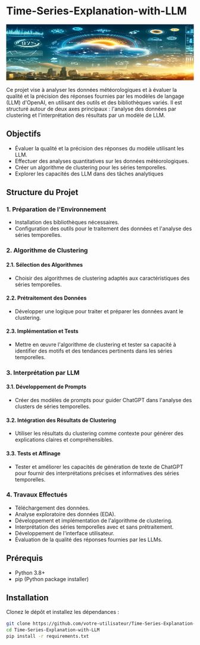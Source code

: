 # Time-Series-Explanation-with-LLM
<div style="text-align: center;">
    <img src="docs/tse.png" alt="Weather Data Analysis" width="1500" height="150">
</div>
<p>Ce projet vise à analyser les données météorologiques et à évaluer la qualité et la précision des réponses fournies par les modèles de langage (LLM) d'OpenAI, en utilisant des outils et des bibliothèques variés. Il est structuré autour de deux axes principaux : l'analyse des données par clustering et l'interprétation des résultats par un modèle de LLM.</p>

## Objectifs

<ul>
  <li>Évaluer la qualité et la précision des réponses du modèle utilisant les LLM.</li>
  <li>Effectuer des analyses quantitatives sur les données météorologiques.</li>
  <li>Créer un algorithme de clustering pour les séries temporelles.</li>
  <li>Explorer les capacités des LLM dans des tâches analytiques</li>
</ul>

## Structure du Projet

### 1. Préparation de l'Environnement

<ul>
  <li>Installation des bibliothèques nécessaires.</li>
  <li>Configuration des outils pour le traitement des données et l'analyse des séries temporelles.</li>
</ul>

### 2. Algorithme de Clustering

#### 2.1. Sélection des Algorithmes
<ul>
  <li>Choisir des algorithmes de clustering adaptés aux caractéristiques des séries temporelles.</li>
</ul>

#### 2.2. Prétraitement des Données
<ul>
  <li>Développer une logique pour traiter et préparer les données avant le clustering.</li>
</ul>

#### 2.3. Implémentation et Tests
<ul>
  <li>Mettre en œuvre l'algorithme de clustering et tester sa capacité à identifier des motifs et des tendances pertinents dans les séries temporelles.</li>
</ul>

### 3. Interprétation par LLM

#### 3.1. Développement de Prompts
<ul>
  <li>Créer des modèles de prompts pour guider ChatGPT dans l'analyse des clusters de séries temporelles.</li>
</ul>

#### 3.2. Intégration des Résultats de Clustering
<ul>
  <li>Utiliser les résultats du clustering comme contexte pour générer des explications claires et compréhensibles.</li>
</ul>

#### 3.3. Tests et Affinage
<ul>
  <li>Tester et améliorer les capacités de génération de texte de ChatGPT pour fournir des interprétations précises et informatives des séries temporelles.</li>
</ul>

### 4. Travaux Effectués

<ul>
  <li>Téléchargement des données.</li>
  <li>Analyse exploratoire des données (EDA).</li>
  <li>Développement et implémentation de l'algorithme de clustering.</li>
  <li>Interprétation des séries temporelles avec et sans prétraitement.</li>
  <li>Développement de l'interface utilisateur.</li>
  <li>Évaluation de la qualité des réponses fournies par les LLMs.</li>
</ul>

## Prérequis

<ul>
  <li>Python 3.8+</li>
  <li>pip (Python package installer)</li>
</ul>

## Installation

<p>Clonez le dépôt et installez les dépendances :</p>

```bash
git clone https://github.com/votre-utilisateur/Time-Series-Explanation-with-LLM.git
cd Time-Series-Explanation-with-LLM
pip install -r requirements.txt
